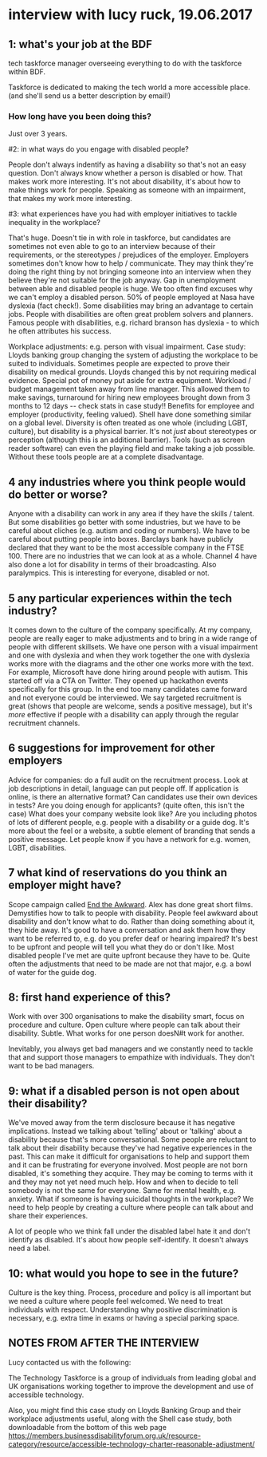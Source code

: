 # interview with lucy ruck, 19.06.2017

## 1: what's your job at the BDF

tech taskforce manager overseeing everything to do with the taskforce within BDF.

Taskforce is dedicated to making the tech world a more accessible place. (and she'll send us a better description by email!)

### How long have you been doing this?

Just over 3 years.

#2: in what ways do you engage with disabled people?

People don't always indentify as having a disability so that's not an easy question. Don't always know whether a person is disabled or how. That makes work more interesting. It's not about disability, it's about how to make things work for people.
Speaking as someone with an impairment, that makes my work more interesting.

#3: what experiences have you had with employer initiatives to tackle inequality in the workplace?

That's huge.
Doesn't tie in with role in taskforce, but candidates are sometimes not even able to go to an interview because of their requirements, or the stereotypes / prejudices of the employer.
Employers sometimes don't know how to help / communicate. They may think they're doing the right thing by not bringing someone into an interview when they believe they're not suitable for the job anyway.
Gap in unemployment between able and disabled people is huge.
We too often find excuses why we can't employ a disabled person.
50% of people employed at Nasa have dyslexia (fact check!). Some disabilities may bring an advantage to certain jobs.
People with disabilities are often great problem solvers and planners. Famous people with disabilities, e.g. richard branson has dyslexia - to which he often attributes his success.

Workplace adjustments: e.g. person with visual impairment. Case study:
Lloyds banking group changing the system of adjusting the workplace to be suited to individuals.
Sometimes people are expected to prove their disability on medical grounds. Lloyds changed this by not requiring medical evidence. Special pot of money put aside for extra equipment. Workload / budget management taken away from line manager. This allowed them to make savings, turnaround for hiring new employees brought down from 3 months to 12 days -- check stats in case study!!
Benefits for employee and employer (productivity, feeling valued).
Shell have done something similar on a global level.
Diversity is often treated as one whole (including LGBT, culture), but disability is a physical barrier. It's not *just* about stereotypes or perception (although this is an additional barrier). Tools (such as screen reader software) can even the playing field and make taking a job possible. Without these tools people are at a complete disadvantage.

## 4 any industries where you think people would do better or worse?

Anyone with a disability can work in any area if they have the skills / talent. But some disabilities go better with some industries, but we have to be careful about cliches (e.g. autism and coding or numbers). We have to be careful about putting people into boxes.
Barclays bank have publicly declared that they want to be the most accessible company in the FTSE 100. There are no industries that we can look at as a whole.
Channel 4 have also done a lot for disability in terms of their broadcasting. Also paralympics. This is interesting for everyone, disabled or not.

## 5 any particular experiences within the tech industry?

It comes down to the culture of the company specifically. At my company, people are really eager to make adjustments and to bring in a wide range of people with different skillsets. We have one person with a visual impairment and one with dyslexia and when they work together the one with dyslexia works more with the diagrams and the other one works more with the text.
For example, Microsoft have done hiring around people with autism. This started off via a CTA on Twitter. They opened up hackathon events specifically for this group. In the end too many candidates came forward and not everyone could be interviewed.
We say targeted recruitment is great (shows that people are welcome, sends a positive message), but it's *more* effective if people with a disability can apply through the regular recruitment channels.

## 6 suggestions for improvement for other employers
Advice for companies: do a full audit on the recruitment process. Look at job descriptions in detail, language can put people off. If application is online, is there an alternative format? Can candidates use their own devices in tests? Are you doing enough for applicants? (quite often, this isn't the case)
What does your company website look like? Are you including photos of lots of different people, e.g. people with a disability or a guide dog. It's more about the feel or a website, a subtle element of branding that sends a positive message. Let people know if you have a network for e.g. women, LGBT, disabilities.

## 7 what kind of reservations do you think an employer might have?

Scope campaign called [End the Awkward](https://www.scope.org.uk/end-the-awkward). Alex  has done great short films. Demystifies how to talk to people with disability. People feel awkward about disability and don't know what to do. Rather than doing something about it, they hide away.
It's good to have a conversation and ask them how they want to be referred to, e.g. do you prefer deaf or hearing impaired? It's best to be upfront and people will tell you what they do or don't like.
Most disabled people I've met are quite upfront because they have to be.
Quite often the adjustments that need to be made are not that major, e.g. a bowl of water for the guide dog.

## 8: first hand experience of this?

Work with over 300 organisations to make the disability smart, focus on procedure and culture. Open culture where people can talk about their disability. Subtle. What works for one person doesN#t work for another.

Inevitably, you always get bad managers and we constantly need to tackle that and support those managers to empathize with individuals. They don't want to be bad managers.

## 9: what if a disabled person is not open about their disability?

We've moved away from the term disclosure because it has negative implications. Instead we talking about 'telling' about or 'talking' about a disability because that's more conversational.
Some people are reluctant to talk about their disability because they've had negative experiences in the past. This can make it difficult for organisations to help and support them and it can be frustrating for everyone involved.
Most people are not born disabled, it's something they acquire. They may be coming to terms with it and they may not yet need much help. How and when to decide to tell somebody is not the same for everyone.
Same for mental health, e.g. anxiety. What if someone is having suicidal thoughts in the workplace? We need to help people by creating a culture where people can talk about and share their experiences.

A lot of people who we think fall under the disabled label hate it and don't identify as disabled. It's about how people self-identify. It doesn't always need a label.

## 10: what would you hope to see in the future?

Culture is the key thing. Process, procedure and policy is all important but we need a culture where people feel welcomed. We need to treat individuals with respect. Understanding why positive discrimination is necessary, e.g. extra time in exams or having a special parking space.

## NOTES FROM AFTER THE INTERVIEW

Lucy contacted us with the following:
 
The Technology Taskforce is a group of individuals from leading global and UK organisations working together to improve the development and use of accessible technology.
 
Also, you might find this case study on Lloyds Banking Group and their workplace adjustments useful, along with the Shell case study, both downloadable from the bottom of this web page
https://members.businessdisabilityforum.org.uk/resource-category/resource/accessible-technology-charter-reasonable-adjustment/
